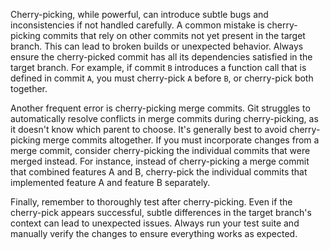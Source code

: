 Cherry-picking, while powerful, can introduce subtle bugs and inconsistencies if not handled carefully. A common mistake is cherry-picking commits that rely on other commits not yet present in the target branch. This can lead to broken builds or unexpected behavior. Always ensure the cherry-picked commit has all its dependencies satisfied in the target branch. For example, if commit `B` introduces a function call that is defined in commit `A`, you must cherry-pick `A` before `B`, or cherry-pick both together.

Another frequent error is cherry-picking merge commits. Git struggles to automatically resolve conflicts in merge commits during cherry-picking, as it doesn't know which parent to choose. It's generally best to avoid cherry-picking merge commits altogether. If you must incorporate changes from a merge commit, consider cherry-picking the individual commits that were merged instead. For instance, instead of cherry-picking a merge commit that combined features A and B, cherry-pick the individual commits that implemented feature A and feature B separately.

Finally, remember to thoroughly test after cherry-picking. Even if the cherry-pick appears successful, subtle differences in the target branch's context can lead to unexpected issues. Always run your test suite and manually verify the changes to ensure everything works as expected.